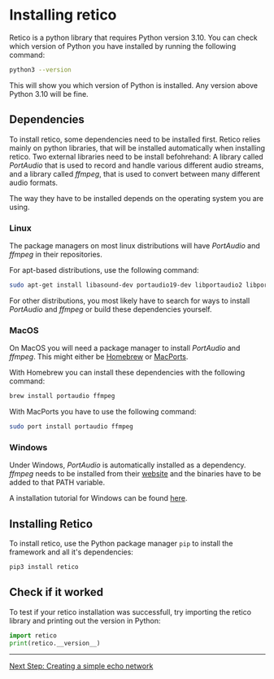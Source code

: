 # Installing retico

Retico is a python library that requires Python version 3.10. You can check which version of Python you have installed by running the following command:

```bash
python3 --version
```

This will show you which version of Python is installed. Any version above Python 3.10 will be fine.

## Dependencies

To install retico, some dependencies need to be installed first. Retico relies mainly on python libraries, that will be installed automatically when installing retico. Two external libraries need to be install befohrehand: A library called *PortAudio* that is used to record and handle various different audio streams, and a library called *ffmpeg*, that is used to convert between many different audio formats.

The way they have to be installed depends on the operating system you are using.

### Linux

The package managers on most linux distributions will have *PortAudio* and *ffmpeg* in their repositories.

For apt-based distributions, use the following command:

```bash
sudo apt-get install libasound-dev portaudio19-dev libportaudio2 libportaudiocpp0 ffmpeg
```

For other distributions, you most likely have to search for ways to install *PortAudio* and *ffmpeg* or build these dependencies yourself.

### MacOS

On MacOS you will need a package manager to install *PortAudio* and *ffmpeg*. This might either be [Homebrew](https://brew.sh/) or [MacPorts](https://macports.org/).

With Homebrew you can install these dependencies with the following command:

```bash
brew install portaudio ffmpeg
```

With MacPorts you have to use the following command:

```bash
sudo port install portaudio ffmpeg
```

### Windows

Under Windows, *PortAudio* is automatically installed as a dependency. *ffmpeg* needs to be installed from their [website](https://www.gyan.dev/ffmpeg/builds/ffmpeg-git-full.7z) and the binaries have to be added to that PATH variable.

A installation tutorial for Windows can be found [here](https://cran.r-project.org/web/packages/act/vignettes/installation-ffmpeg.html).

## Installing Retico

To install retico, use the Python package manager `pip` to install the framework and all it's dependencies:

```bash
pip3 install retico
```

## Check if it worked

To test if your retico installation was successfull, try importing the retico library and printing out the version in Python:

```python
import retico
print(retico.__version__)
```

---

[Next Step: Creating a simple echo network](01_simple_echo.md)